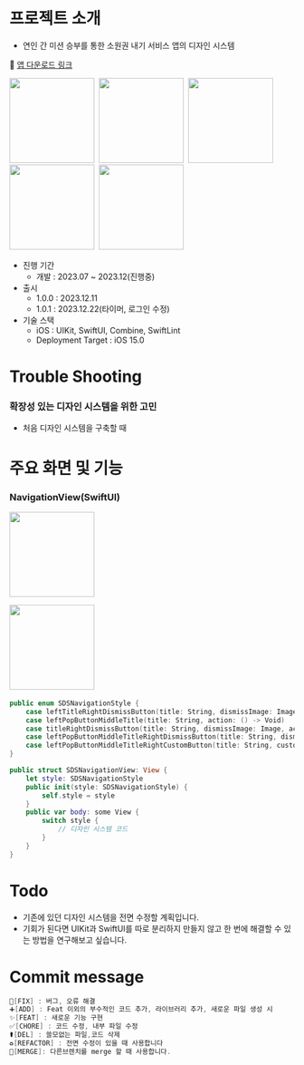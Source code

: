 

# 프로젝트 소개
- 연인 간 미션 승부를 통한 소원권 내기 서비스 앱의 디자인 시스템

🔗 [앱 다운로드 링크](https://apps.apple.com/kr/app/sparkle-%EC%8A%A4%ED%8C%8C%ED%81%B4-%EC%97%B0%EC%95%A0%EC%97%90-%EC%83%88%EB%A1%9C%EC%9A%B4-%EC%A7%9C%EB%A6%BF%ED%95%A8%EC%9D%B4-%ED%95%84%EC%9A%94%ED%95%A0%EB%95%8C/id6451497605)



<img src="https://github.com/ryuchanghwi/swiftAlgorithim/assets/78063938/72d6e048-adea-4e08-9f1b-96735acdcfd4" width=150></img>&nbsp;&nbsp;<img src="https://github.com/ryuchanghwi/swiftAlgorithim/assets/78063938/0f823165-d0ac-4764-9d2a-7c5d94397974" width=150></img>&nbsp;&nbsp;<img src="https://github.com/ryuchanghwi/swiftAlgorithim/assets/78063938/01f09ef6-94b3-499d-a201-c35003988225" width=150></img>&nbsp;&nbsp;<img src="https://github.com/ryuchanghwi/swiftAlgorithim/assets/78063938/c167a1b6-3b9f-46a5-a8eb-be59614469ac" width=150></img>&nbsp;&nbsp;<img src="https://github.com/ryuchanghwi/swiftAlgorithim/assets/78063938/74bebcea-5770-43bc-adca-52b69c8e583b" width=150></img>

- 진행 기간
    - 개발 : 2023.07 ~ 2023.12(진행중)
- 출시
    - 1.0.0 : 2023.12.11
    - 1.0.1 : 2023.12.22(타이머, 로그인 수정)
- 기술 스택
    - iOS : UIKit, SwiftUI, Combine, SwiftLint 
    - Deployment Target : iOS 15.0

# Trouble Shooting
### 확장성 있는 디자인 시스템을 위한 고민
- 처음 디자인 시스템을 구축할 때 
# 주요 화면 및 기능
### NavigationView(SwiftUI)
<img src="https://github.com/U-is-Ni-in-Korea/iOS-United/assets/78063938/5a8fb04d-c05a-4d9d-bf6d-7b6fb0c98363" width=150></img>


<img src="https://github.com/U-is-Ni-in-Korea/iOS-United/assets/78063938/81ee1f5a-06fd-4f49-8f75-a0b13b3d7b80" width=150></img>&nbsp;&nbsp;
``` swift
public enum SDSNavigationStyle {
    case leftTitleRightDismissButton(title: String, dismissImage: Image, action: () -> Void)
    case leftPopButtonMiddleTitle(title: String, action: () -> Void)
    case titleRightDismissButton(title: String, dismissImage: Image, action: () -> Void)
    case leftPopButtonMiddleTitleRightDismissButton(title: String, dismissImage: Image, popAction: () -> Void, dismissAction: () -> Void)
    case leftPopButtonMiddleTitleRightCustomButton(title: String, customButtonTitle: String, popAction: () -> Void, dismissAction: () -> Void)
}
```
``` swift
public struct SDSNavigationView: View {
    let style: SDSNavigationStyle
    public init(style: SDSNavigationStyle) {
        self.style = style
    }
    public var body: some View {
        switch style {
            // 디자인 시스템 코드
        }
    }
}

```
# Todo
- 기존에 있던 디자인 시스템을 전면 수정할 계획입니다.
- 기회가 된다면 UIKit과 SwiftUI를 따로 분리하지 만들지 않고 한 번에 해결할 수 있는 방법을 연구해보고 싶습니다. 
# Commit message

```swift
🔨[FIX] : 버그, 오류 해결
➕[ADD] : Feat 이외의 부수적인 코드 추가, 라이브러리 추가, 새로운 파일 생성 시
✨[FEAT] : 새로운 기능 구현
✅[CHORE] : 코드 수정, 내부 파일 수정
⚰️[DEL] : 쓸모없는 파일,코드 삭제
♻️[REFACTOR] : 전면 수정이 있을 때 사용합니다
🔀[MERGE]: 다른브렌치를 merge 할 때 사용합니다.
```
